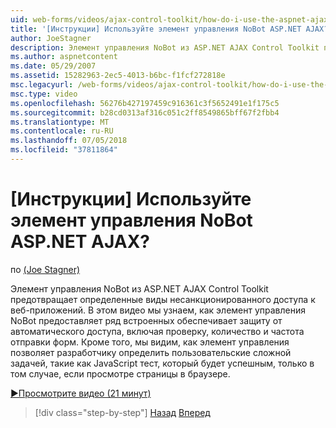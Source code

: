 ```yaml
---
uid: web-forms/videos/ajax-control-toolkit/how-do-i-use-the-aspnet-ajax-nobot-control
title: '[Инструкции] Используйте элемент управления NoBot ASP.NET AJAX? | Документы Майкрософт'
author: JoeStagner
description: Элемент управления NoBot из ASP.NET AJAX Control Toolkit предотвращает определенные виды несанкционированного доступа к веб-приложений. В этом видео мы узнаем, как...
ms.author: aspnetcontent
ms.date: 05/29/2007
ms.assetid: 15282963-2ec5-4013-b6bc-f1fcf272818e
msc.legacyurl: /web-forms/videos/ajax-control-toolkit/how-do-i-use-the-aspnet-ajax-nobot-control
msc.type: video
ms.openlocfilehash: 56276b427197459c916361c3f5652491e1f175c5
ms.sourcegitcommit: b28cd0313af316c051c2ff8549865bff67f2fbb4
ms.translationtype: MT
ms.contentlocale: ru-RU
ms.lasthandoff: 07/05/2018
ms.locfileid: "37811864"
---
```

<a name="how-do-i-use-the-aspnet-ajax-nobot-control"></a>[Инструкции] Используйте элемент управления NoBot ASP.NET AJAX?
====================
по [(Joe Stagner)](https://github.com/JoeStagner)

Элемент управления NoBot из ASP.NET AJAX Control Toolkit предотвращает определенные виды несанкционированного доступа к веб-приложений. В этом видео мы узнаем, как элемент управления NoBot предоставляет ряд встроенных обеспечивает защиту от автоматического доступа, включая проверку, количество и частота отправки форм. Кроме того, мы видим, как элемент управления позволяет разработчику определить пользовательские сложной задачей, такие как JavaScript тест, который будет успешным, только в том случае, если просмотре страницы в браузере.

[&#9654;Просмотрите видео (21 минут)](https://channel9.msdn.com/Blogs/ASP-NET-Site-Videos/how-do-i-use-the-aspnet-ajax-nobot-control)

> [!div class="step-by-step"]
> [Назад](how-do-i-use-the-aspnet-ajax-mutuallyexclusive-checkbox-extender.md)
> [Вперед](how-do-i-use-the-aspnet-ajax-listsearch-extender.md)
